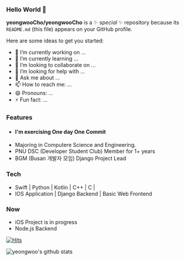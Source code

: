 ### Hello World 👋

**yeongwooCho/yeongwooCho** is a ✨ _special_ ✨ repository because its `README.md` (this file) appears on your GitHub profile.

Here are some ideas to get you started:

- 🔭 I’m currently working on ...
- 🌱 I’m currently learning ...
- 👯 I’m looking to collaborate on ...
- 🤔 I’m looking for help with ...
- 💬 Ask me about ...
- 📫 How to reach me: ...
- 😄 Pronouns: ...
- ⚡ Fun fact: ...

### Features
- #### I'm exercising One day One Commit
- Majoring in Computere Science and Engineering.
- PNU DSC (Developer Student Club) Member for 1+ years
- BGM (Busan 개발자 모임) Django Project Lead


### Tech
- Swift | Python | Kotlin | C++ | C |
- IOS Application | Django Backend | Basic Web Frontend

### Now
- iOS Project is in progress
- Node.js Backend

[![Hits](https://hits.seeyoufarm.com/api/count/incr/badge.svg?url=https%3A%2F%2Fgithub.com%2FyeongwooCho&count_bg=%23289CDD&title_bg=%23555555&icon=&icon_color=%232B2A2A&title=hits&edge_flat=false)](https://hits.seeyoufarm.com)

![yeongwoo's github stats](https://github-readme-stats.vercel.app/api?username=yeongwooCho&show_icons=true)
